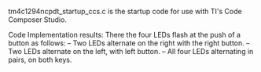 tm4c1294ncpdt_startup_ccs.c is the startup code for use with TI's Code Composer Studio.


Code Implementation results:
There the four LEDs flash at the push of a button as follows:
– Two LEDs alternate on the right with the right button.
– Two LEDs alternate on the left, with left button.
– All four LEDs alternating in pairs, on both keys.

